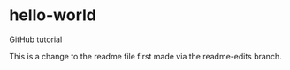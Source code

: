 # hello-world
GitHub tutorial

This is a change to the readme file first made via the readme-edits branch.
